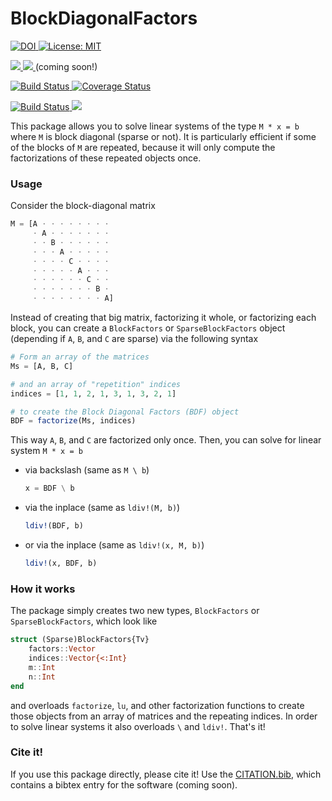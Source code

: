 

# BlockDiagonalFactors

<p>
  <a href="https://doi.org/<DOI>">
    <img src="https://zenodo.org/badge/DOI/<DOI>.svg" alt="DOI">
  </a>
  <a href="https://github.com/briochemc/BlockDiagonalFactors.jl/blob/master/LICENSE">
    <img alt="License: MIT" src="https://img.shields.io/badge/License-MIT-yellow.svg">
  </a>
</p>
<p>
  <a href="https://briochemc.github.io/BlockDiagonalFactors.jl/stable/">
    <img src=https://img.shields.io/badge/docs-stable-blue.svg>
  </a>
  <a href="https://briochemc.github.io/BlockDiagonalFactors.jl/latest/">
    <img src=https://img.shields.io/badge/docs-dev-blue.svg>
  </a>
  (coming soon!)
</p>
<p>
  <a href="https://travis-ci.com/briochemc/BlockDiagonalFactors.jl">
    <img alt="Build Status" src="https://travis-ci.com/briochemc/BlockDiagonalFactors.jl.svg?branch=master">
  </a>
  <a href='https://coveralls.io/github/briochemc/BlockDiagonalFactors.jl'>
    <img src='https://coveralls.io/repos/github/briochemc/BlockDiagonalFactors.jl/badge.svg' alt='Coverage Status' />
  </a>
</p>
<p>
  <a href="https://ci.appveyor.com/project/briochemc/BlockDiagonalFactors-jl">
    <img alt="Build Status" src="https://ci.appveyor.com/api/projects/status/prm2xfd6q5pba1om?svg=true">
  </a>
  <a href="https://codecov.io/gh/briochemc/BlockDiagonalFactors.jl">
    <img src="https://codecov.io/gh/briochemc/BlockDiagonalFactors.jl/branch/master/graph/badge.svg" />
  </a>
</p>

This package allows you to solve linear systems of the type `M * x = b` where `M` is block diagonal (sparse or not).
It is particularly efficient if some of the blocks of `M` are repeated, because it will only compute the factorizations of these repeated objects once.

### Usage

Consider the block-diagonal matrix
```julia
M = [A ⋅ ⋅ ⋅ ⋅ ⋅ ⋅ ⋅ ⋅
     ⋅ A ⋅ ⋅ ⋅ ⋅ ⋅ ⋅ ⋅
     ⋅ ⋅ B ⋅ ⋅ ⋅ ⋅ ⋅ ⋅
     ⋅ ⋅ ⋅ A ⋅ ⋅ ⋅ ⋅ ⋅
     ⋅ ⋅ ⋅ ⋅ C ⋅ ⋅ ⋅ ⋅
     ⋅ ⋅ ⋅ ⋅ ⋅ A ⋅ ⋅ ⋅
     ⋅ ⋅ ⋅ ⋅ ⋅ ⋅ C ⋅ ⋅
     ⋅ ⋅ ⋅ ⋅ ⋅ ⋅ ⋅ B ⋅
     ⋅ ⋅ ⋅ ⋅ ⋅ ⋅ ⋅ ⋅ A]
```

Instead of creating that big matrix, factorizing it whole, or factorizing each block, you can create a `BlockFactors` or `SparseBlockFactors` object (depending if `A`, `B`, and `C` are sparse) via the following syntax

```julia
# Form an array of the matrices
Ms = [A, B, C]

# and an array of "repetition" indices
indices = [1, 1, 2, 1, 3, 1, 3, 2, 1]

# to create the Block Diagonal Factors (BDF) object
BDF = factorize(Ms, indices)
```

This way `A`, `B`, and `C` are factorized only once.
Then, you can solve for linear system `M * x = b` 
- via backslash (same as `M \ b`)

    ```julia
    x = BDF \ b
    ```

- via the inplace (same as `ldiv!(M, b)`)
    ```julia
    ldiv!(BDF, b)
    ```

- or via the inplace (same as `ldiv!(x, M, b)`)
    ```julia
    ldiv!(x, BDF, b)
    ```

### How it works

The package simply creates two new types, `BlockFactors` or `SparseBlockFactors`, which look like
```julia
struct (Sparse)BlockFactors{Tv}
    factors::Vector
    indices::Vector{<:Int}
    m::Int
    n::Int
end
```
and overloads `factorize`, `lu`, and other factorization functions to create those objects from an array of matrices and the repeating indices.
In order to solve linear systems it also overloads `\` and `ldiv!`.
That's it!

### Cite it!

If you use this package directly, please cite it!
Use the [CITATION.bib](./CITATION.bib), which contains a bibtex entry for the software (coming soon).
